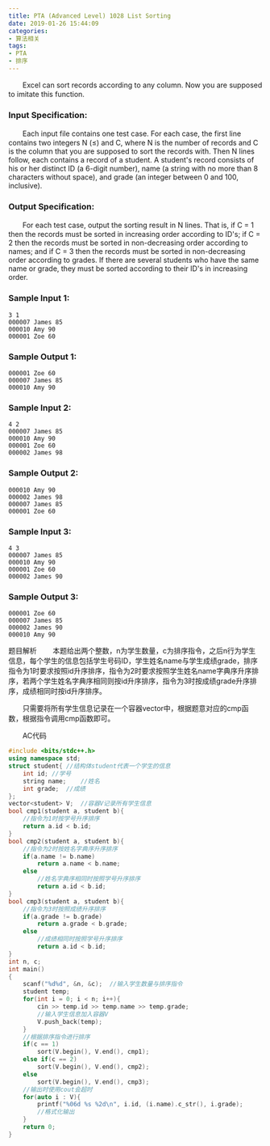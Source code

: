 ```yaml
---
title: PTA (Advanced Level) 1028 List Sorting
date: 2019-01-26 15:44:09
categories: 
- 算法相关
tags:
- PTA
- 排序
---
```


　　Excel can sort records according to any column. Now you are supposed to imitate this function.

### Input Specification:

　　Each input file contains one test case. For each case, the first line contains two integers N (≤) and C, where N is the number of records and C is the column that you are supposed to sort the records with. Then N lines follow, each contains a record of a student. A student's record consists of his or her distinct ID (a 6-digit number), name (a string with no more than 8 characters without space), and grade (an integer between 0 and 100, inclusive).

### Output Specification:

　　For each test case, output the sorting result in N lines. That is, if C = 1 then the records must be sorted in increasing order according to ID's; if C = 2 then the records must be sorted in non-decreasing order according to names; and if C = 3 then the records must be sorted in non-decreasing order according to grades. If there are several students who have the same name or grade, they must be sorted according to their ID's in increasing order.

### Sample Input 1:

```in
3 1
000007 James 85
000010 Amy 90
000001 Zoe 60
```

### Sample Output 1:

```out
000001 Zoe 60
000007 James 85
000010 Amy 90
```

### Sample Input 2:

```in
4 2
000007 James 85
000010 Amy 90
000001 Zoe 60
000002 James 98
```

### Sample Output 2:

```out
000010 Amy 90
000002 James 98
000007 James 85
000001 Zoe 60
```

### Sample Input 3:

```in
4 3
000007 James 85
000010 Amy 90
000001 Zoe 60
000002 James 90
```

### Sample Output 3:

```out
000001 Zoe 60
000007 James 85
000002 James 90
000010 Amy 90
```

题目解析
　　本题给出两个整数，n为学生数量，c为排序指令，之后n行为学生信息，每个学生的信息包括学生号码ID，学生姓名name与学生成绩grade，排序指令为1时要求按照id升序排序，指令为2时要求按照学生姓名name字典序升序排序，若两个学生姓名字典序相同则按id升序排序，指令为3时按成绩grade升序排序，成绩相同时按id升序排序。

　　只需要将所有学生信息记录在一个容器vector中，根据题意对应的cmp函数，根据指令调用cmp函数即可。

　　AC代码

```c++
#include <bits/stdc++.h>
using namespace std;
struct student{ //结构体student代表一个学生的信息
    int id; //学号
    string name;    //姓名
    int grade;  //成绩
};
vector<student> V;  //容器V记录所有学生信息
bool cmp1(student a, student b){    
    //指令为1时按学号升序排序
    return a.id < b.id;
}
bool cmp2(student a, student b){
    //指令为2时按姓名字典序升序排序
    if(a.name != b.name)
        return a.name < b.name;
    else
        //姓名字典序相同时按照学号升序排序
        return a.id < b.id;
}
bool cmp3(student a, student b){
    //指令为3时按照成绩升序排序
    if(a.grade != b.grade)
        return a.grade < b.grade;
    else
        //成绩相同时按照学号升序排序
        return a.id < b.id;
}
int n, c;
int main()
{
    scanf("%d%d", &n, &c);  //输入学生数量与排序指令
    student temp;
    for(int i = 0; i < n; i++){
        cin >> temp.id >> temp.name >> temp.grade;
        //输入学生信息加入容器V
        V.push_back(temp);
    }
    //根据排序指令进行排序
    if(c == 1)
        sort(V.begin(), V.end(), cmp1);
    else if(c == 2)
        sort(V.begin(), V.end(), cmp2);
    else
        sort(V.begin(), V.end(), cmp3);
    //输出时使用cout会超时
    for(auto i : V){
        printf("%06d %s %2d\n", i.id, (i.name).c_str(), i.grade);
        //格式化输出
    }
    return 0;
}
```

